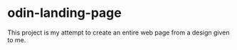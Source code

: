 # odin-landing-page
This project is my attempt to create an entire web page from a design given to me.
